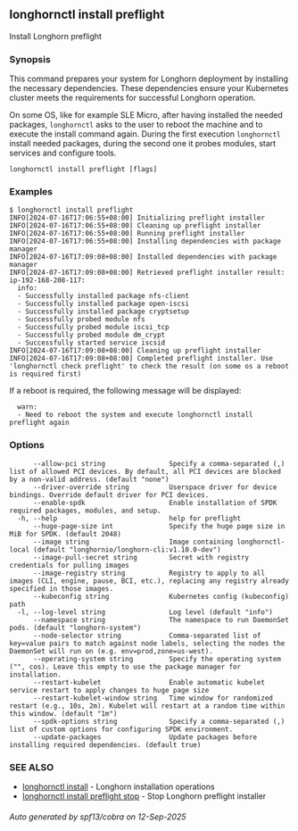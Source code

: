 ## longhornctl install preflight

Install Longhorn preflight

### Synopsis

This command prepares your system for Longhorn deployment by installing the necessary dependencies.
These dependencies ensure your Kubernetes cluster meets the requirements for successful Longhorn operation.

On some OS, like for example SLE Micro, after having installed the needed packages, `longhornctl` asks to the user to reboot the machine and
to execute the install command again. During the first execution `longhornctl` install needed packages, during the second one it probes modules, start services and configure tools.

```
longhornctl install preflight [flags]
```

### Examples

```
$ longhornctl install preflight
INFO[2024-07-16T17:06:55+08:00] Initializing preflight installer
INFO[2024-07-16T17:06:55+08:00] Cleaning up preflight installer
INFO[2024-07-16T17:06:55+08:00] Running preflight installer
INFO[2024-07-16T17:06:55+08:00] Installing dependencies with package manager
INFO[2024-07-16T17:09:08+08:00] Installed dependencies with package manager
INFO[2024-07-16T17:09:08+08:00] Retrieved preflight installer result:
ip-192-168-208-117:
  info:
  - Successfully installed package nfs-client
  - Successfully installed package open-iscsi
  - Successfully installed package cryptsetup
  - Successfully probed module nfs
  - Successfully probed module iscsi_tcp
  - Successfully probed module dm_crypt
  - Successfully started service iscsid
INFO[2024-07-16T17:09:08+08:00] Cleaning up preflight installer
INFO[2024-07-16T17:09:08+08:00] Completed preflight installer. Use 'longhornctl check preflight' to check the result (on some os a reboot is required first)
```

If a reboot is required, the following message will be displayed:
```
  warn:
  - Need to reboot the system and execute longhornctl install preflight again
```

### Options

```
      --allow-pci string                Specify a comma-separated (,) list of allowed PCI devices. By default, all PCI devices are blocked by a non-valid address. (default "none")
      --driver-override string          Userspace driver for device bindings. Override default driver for PCI devices.
      --enable-spdk                     Enable installation of SPDK required packages, modules, and setup.
  -h, --help                            help for preflight
      --huge-page-size int              Specify the huge page size in MiB for SPDK. (default 2048)
      --image string                    Image containing longhornctl-local (default "longhornio/longhorn-cli:v1.10.0-dev")
      --image-pull-secret string        Secret with registry credentials for pulling images
      --image-registry string           Registry to apply to all images (CLI, engine, pause, BCI, etc.), replacing any registry already specified in those images.
      --kubeconfig string               Kubernetes config (kubeconfig) path
  -l, --log-level string                Log level (default "info")
      --namespace string                The namespace to run DaemonSet pods. (default "longhorn-system")
      --node-selector string            Comma-separated list of key=value pairs to match against node labels, selecting the nodes the DaemonSet will run on (e.g. env=prod,zone=us-west).
      --operating-system string         Specify the operating system ("", cos). Leave this empty to use the package manager for installation.
      --restart-kubelet                 Enable automatic kubelet service restart to apply changes to huge page size
      --restart-kubelet-window string   Time window for randomized restart (e.g., 10s, 2m). Kubelet will restart at a random time within this window. (default "1m")
      --spdk-options string             Specify a comma-separated (,) list of custom options for configuring SPDK environment.
      --update-packages                 Update packages before installing required dependencies. (default true)
```

### SEE ALSO

* [longhornctl install](longhornctl_install.md)	 - Longhorn installation operations
* [longhornctl install preflight stop](longhornctl_install_preflight_stop.md)	 - Stop Longhorn preflight installer

###### Auto generated by spf13/cobra on 12-Sep-2025

